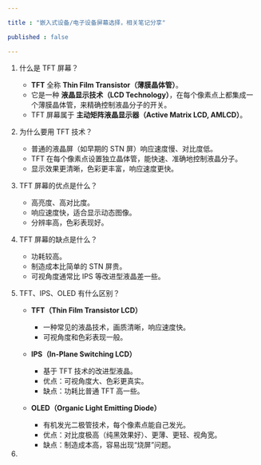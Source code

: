 ```yaml
---

title : "嵌入式设备/电子设备屏幕选择，相关笔记分享"

published : false

---
```


1. 什么是 TFT 屏幕？  
   - **TFT** 全称 **Thin Film Transistor（薄膜晶体管）**。  
   - 它是一种 **液晶显示技术（LCD Technology）**，在每个像素点上都集成一个薄膜晶体管，来精确控制液晶分子的开关。  
   - TFT 屏幕属于 **主动矩阵液晶显示器（Active Matrix LCD, AMLCD）**。  

2. 为什么要用 TFT 技术？  
   - 普通的液晶屏（如早期的 STN 屏）响应速度慢、对比度低。  
   - TFT 在每个像素点设置独立晶体管，能快速、准确地控制液晶分子。  
   - 显示效果更清晰，色彩更丰富，响应速度更快。  

3. TFT 屏幕的优点是什么？  
   - 高亮度、高对比度。  
   - 响应速度快，适合显示动态图像。  
   - 分辨率高，色彩表现好。  

4. TFT 屏幕的缺点是什么？  
   - 功耗较高。  
   - 制造成本比简单的 STN 屏贵。  
   - 可视角度通常比 IPS 等改进型液晶差一些。  

5. TFT、IPS、OLED 有什么区别？  
   - **TFT（Thin Film Transistor LCD）**  
     - 一种常见的液晶技术，画质清晰，响应速度快。  
     - 可视角度和色彩表现一般。  

   - **IPS（In-Plane Switching LCD）**  
     - 基于 TFT 技术的改进型液晶。  
     - 优点：可视角度大、色彩更真实。  
     - 缺点：功耗比普通 TFT 高一些。  

   - **OLED（Organic Light Emitting Diode）**  
     - 有机发光二极管技术，每个像素点能自己发光。  
     - 优点：对比度极高（纯黑效果好）、更薄、更轻、视角宽。  
     - 缺点：制造成本高，容易出现“烧屏”问题。  
     
6. 